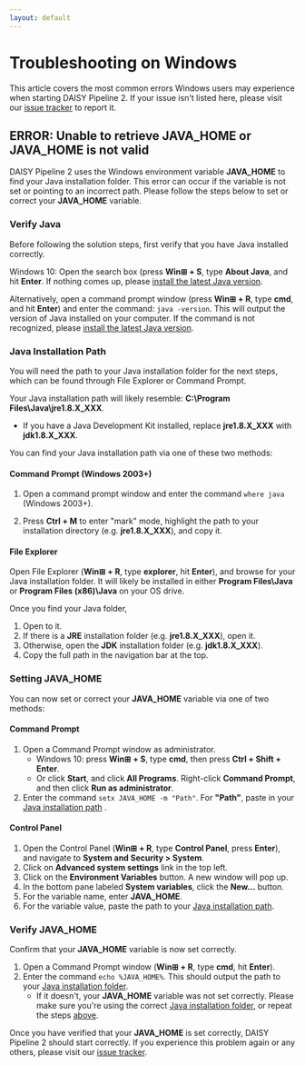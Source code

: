 ```yaml
---
layout: default
---
```

# Troubleshooting on Windows

This article covers the most common errors Windows users may
experience when starting DAISY Pipeline 2. If your issue isn't listed
here, please visit our [issue tracker](../../Issue-Tracker.md) to
report it.

## ERROR: Unable to retrieve JAVA_HOME or JAVA_HOME is not valid

DAISY Pipeline 2 uses the Windows environment variable **JAVA\_HOME**
to find your Java installation folder. This error can occur if the
variable is not set or pointing to an incorrect path. Please follow
the steps below to set or correct your **JAVA\_HOME** variable.

### Verify Java

Before following the solution steps, first verify that you have Java
installed correctly.

Windows 10: Open the search box (press **Win&#8862; + S**, type
**About Java**, and hit **Enter**. If nothing comes up, please
[install the latest Java version](https://java.com/en/).

Alternatively, open a command prompt window (press **Win&#8862; + R**,
type **cmd**, and hit **Enter**) and enter the command: `java -version`.
This will output the version of Java installed on your
computer. If the command is not recognized, please
[install the latest Java version](https://java.com/en/).

### Java Installation Path

You will need the path to your Java installation folder for the next
steps, which can be found through File Explorer or Command Prompt.

Your Java installation path will likely resemble: **C:\Program Files\Java\jre1.8.X\_XXX**.

- If you have a Java Development Kit installed, replace
  **jre1.8.X\_XXX** with **jdk1.8.X\_XXX**.

You can find your Java installation path via one of these two methods:

#### Command Prompt (Windows 2003+)

1. Open a command prompt window and enter the command `where java` (Windows 2003+).

2. Press **Ctrl + M** to enter "mark" mode, highlight the path to your
   installation directory (e.g. **jre1.8.X\_XXX**), and copy it.

#### File Explorer

Open File Explorer (**Win&#8862; + R**, type **explorer**, hit
**Enter**), and browse for your Java installation folder. It will
likely be installed in either **Program Files\Java** or **Program
Files (x86)\Java** on your OS drive.

Once you find your Java folder,

1. Open to it.
2. If there is a **JRE** installation folder (e.g. **jre1.8.X\_XXX**), open it.
3. Otherwise, open the **JDK** installation folder (e.g. **jdk1.8.X\_XXX**).
3. Copy the full path in the navigation bar at the top.

### Setting JAVA_HOME

You can now set or correct your **JAVA\_HOME** variable via one of two methods:

#### Command Prompt

1. Open a Command Prompt window as administrator.
   - Windows 10: press **Win&#8862; + S**, type **cmd**, then press
     **Ctrl + Shift + Enter**.
   - Or click **Start**, and click **All Programs**. Right-click
     **Command Prompt**, and then click **Run as administrator**.
2. Enter the command `setx JAVA_HOME -m "Path"`. For **"Path"**, paste
   in your [Java installation path](#java-installation-path) .

#### Control Panel

1. Open the Control Panel (**Win&#8862; + R**, type **Control Panel**,
   press **Enter**), and navigate to **System and Security > System**.
2. Click on **Advanced system settings** link in the top left.
3. Click on the **Environment Variables** button. A new window will pop up.
4. In the bottom pane labeled **System variables**, click the **New...** button.
5. For the variable name, enter **JAVA\_HOME**.
6. For the variable value, paste the path to your [Java installation path](#java-installation-path).

### Verify JAVA_HOME

Confirm that your **JAVA\_HOME** variable is now set correctly.

1. Open a Command Prompt window (**Win&#8862; + R**, type **cmd**, hit
   **Enter**).
2. Enter the command `echo %JAVA_HOME%`. This should output the path
   to your [Java installation folder](#java-installation-path).
   - If it doesn't, your **JAVA\_HOME** variable was not set
     correctly. Please make sure you're using the correct
     [Java installation folder](#java-installation-path), or repeat
     the steps [above](#verify-java).

Once you have verified that your **JAVA\_HOME** is set correctly,
DAISY Pipeline 2 should start correctly. If you experience this
problem again or any others, please visit our
[issue tracker](../../Issue-Tracker.md).
